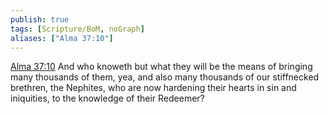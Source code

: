```yaml
---
publish: true
tags: [Scripture/BoM, noGraph]
aliases: ["Alma 37:10"]
---
```

[Alma 37:10](https://churchofjesuschrist.org/study/scriptures/bofm/alma/37?lang=eng&id=p10#p10) And who knoweth but what they will be the means of bringing many thousands of them, yea, and also many thousands of our stiffnecked brethren, the Nephites, who are now hardening their hearts in sin and iniquities, to the knowledge of their Redeemer?
